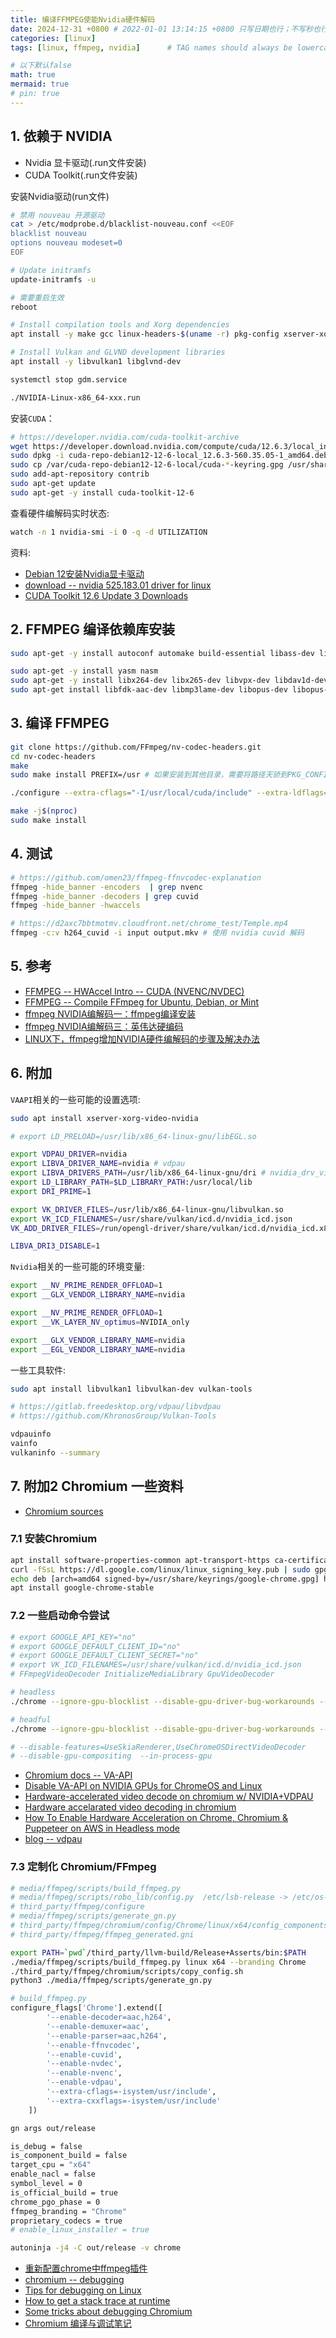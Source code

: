 ```yaml
---
title: 编译FFMPEG使能Nvidia硬件解码
date: 2024-12-31 +0800 # 2022-01-01 13:14:15 +0800 只写日期也行；不写秒也行；这样也行 2022-03-09T00:55:42+08:00
categories: [linux]
tags: [linux, ffmpeg, nvidia]      # TAG names should always be lowercase

# 以下默认false
math: true
mermaid: true
# pin: true
---
```


## 1. 依赖于 NVIDIA

* Nvidia 显卡驱动(.run文件安装)
* CUDA Toolkit(.run文件安装)

安装Nvidia驱动(run文件)

```bash
# 禁用 nouveau 开源驱动
cat > /etc/modprobe.d/blacklist-nouveau.conf <<EOF
blacklist nouveau
options nouveau modeset=0
EOF

# Update initramfs
update-initramfs -u

# 需要重启生效
reboot

# Install compilation tools and Xorg dependencies
apt install -y make gcc linux-headers-$(uname -r) pkg-config xserver-xorg xorg-dev

# Install Vulkan and GLVND development libraries
apt install -y libvulkan1 libglvnd-dev

systemctl stop gdm.service

./NVIDIA-Linux-x86_64-xxx.run
```

安装`CUDA`：

```bash
# https://developer.nvidia.com/cuda-toolkit-archive
wget https://developer.download.nvidia.com/compute/cuda/12.6.3/local_installers/cuda-repo-debian12-12-6-local_12.6.3-560.35.05-1_amd64.deb
sudo dpkg -i cuda-repo-debian12-12-6-local_12.6.3-560.35.05-1_amd64.deb
sudo cp /var/cuda-repo-debian12-12-6-local/cuda-*-keyring.gpg /usr/share/keyrings/
sudo add-apt-repository contrib
sudo apt-get update
sudo apt-get -y install cuda-toolkit-12-6
```

查看硬件编解码实时状态:

```bash
watch -n 1 nvidia-smi -i 0 -q -d UTILIZATION
```

资料:

* [Debian 12安装Nvidia显卡驱动](https://www.cnblogs.com/merrynuts/p/18187734)
* [download -- nvidia 525.183.01 driver for linux](https://www.nvidia.com/en-us/drivers/details/226764/)
* [CUDA Toolkit 12.6 Update 3 Downloads](https://developer.nvidia.com/cuda-downloads?target_os=Linux&target_arch=x86_64&Distribution=Debian&target_version=12&target_type=deb_local)

## 2. FFMPEG 编译依赖库安装

```bash
sudo apt-get -y install autoconf automake build-essential libass-dev libfreetype6-dev libsdl2-dev libtheora-dev libtool libva-dev libvdpau-dev libvorbis-dev libxcb1-dev libxcb-shm0-dev libxcb-xfixes0-dev pkg-config texinfo zlib1g-dev

sudo apt-get -y install yasm nasm
sudo apt-get -y install libx264-dev libx265-dev libvpx-dev libdav1d-dev # video
sudo apt-get install libfdk-aac-dev libmp3lame-dev libopus-dev libopus-dev # audio
```

## 3. 编译 FFMPEG

```bash
git clone https://github.com/FFmpeg/nv-codec-headers.git
cd nv-codec-headers
make
sudo make install PREFIX=/usr # 如果安装到其他目录，需要将路径天骄到PKG_CONFIG_PATH
```

```bash
./configure --extra-cflags="-I/usr/local/cuda/include" --extra-ldflags="-L/usr/local/cuda/lib64" --extra-libs=-lpthread --extra-libs=-lm --enable-shared  --enable-gpl --enable-libfdk_aac --enable-libfreetype --enable-libmp3lame --enable-libopus --enable-libvorbis --enable-libx264 --enable-libx265 --enable-nonfree --enable-cuda --enable-cuvid --enable-nvenc --enable-libnpp --enable-ffnvcodec

make -j$(nproc)
sudo make install
```

## 4. 测试

```bash
# https://github.com/omen23/ffmpeg-ffnvcodec-explanation
ffmpeg -hide_banner -encoders  | grep nvenc
ffmpeg -hide_banner -decoders | grep cuvid
ffmpeg -hide_banner -hwaccels

# https://d2axc7bbtmotmv.cloudfront.net/chrome_test/Temple.mp4
ffmpeg -c:v h264_cuvid -i input output.mkv # 使用 nvidia cuvid 解码
```

## 5. 参考

* [FFMPEG -- HWAccel Intro -- CUDA (NVENC/NVDEC)](https://trac.ffmpeg.org/wiki/HWAccelIntro#CUDANVENCNVDEC)
* [FFMPEG -- Compile FFmpeg for Ubuntu, Debian, or Mint](https://trac.ffmpeg.org/wiki/CompilationGuide/Ubuntu)
* [ffmpeg NVIDIA编解码一：ffmpeg编译安装](https://blog.csdn.net/weixin_43147845/article/details/136812735)
* [ffmpeg NVIDIA编解码三：英伟达硬编码](https://blog.csdn.net/weixin_43147845/article/details/136834858)
* [LINUX下，ffmpeg增加NVIDIA硬件编解码的步骤及解决办法](https://blog.csdn.net/quantum7/article/details/82713833)

## 6. 附加

`VAAPI`相关的一些可能的设置选项:

```bash
sudo apt install xserver-xorg-video-nvidia

# export LD_PRELOAD=/usr/lib/x86_64-linux-gnu/libEGL.so

export VDPAU_DRIVER=nvidia
export LIBVA_DRIVER_NAME=nvidia # vdpau
export LIBVA_DRIVERS_PATH=/usr/lib/x86_64-linux-gnu/dri # nvidia_drv_video.so
export LD_LIBRARY_PATH=$LD_LIBRARY_PATH:/usr/local/lib
export DRI_PRIME=1

export VK_DRIVER_FILES=/usr/lib/x86_64-linux-gnu/libvulkan.so
export VK_ICD_FILENAMES=/usr/share/vulkan/icd.d/nvidia_icd.json
VK_ADD_DRIVER_FILES=/run/opengl-driver/share/vulkan/icd.d/nvidia_icd.x86_64.json

LIBVA_DRI3_DISABLE=1
```

`Nvidia`相关的一些可能的环境变量:

```bash
export __NV_PRIME_RENDER_OFFLOAD=1 
export __GLX_VENDOR_LIBRARY_NAME=nvidia

export __NV_PRIME_RENDER_OFFLOAD=1 
export __VK_LAYER_NV_optimus=NVIDIA_only

export __GLX_VENDOR_LIBRARY_NAME=nvidia
export __EGL_VENDOR_LIBRARY_NAME=nvidia
```

一些工具软件:

```bash
sudo apt install libvulkan1 libvulkan-dev vulkan-tools

# https://gitlab.freedesktop.org/vdpau/libvdpau
# https://github.com/KhronosGroup/Vulkan-Tools

vdpauinfo
vainfo
vulkaninfo --summary 
```

## 7. 附加2 Chromium 一些资料

* [Chromium sources](https://source.chromium.org/chromium/chromium/src)

### 7.1 安装Chromium

```bash
apt install software-properties-common apt-transport-https ca-certificates curl -y
curl -fSsL https://dl.google.com/linux/linux_signing_key.pub | sudo gpg --dearmor | sudo tee /usr/share/keyrings/google-chrome.gpg >> /dev/null
echo deb [arch=amd64 signed-by=/usr/share/keyrings/google-chrome.gpg] http://dl.google.com/linux/chrome/deb/ stable main | sudo tee /etc/apt/sources.list.d/google-chrome.list
apt install google-chrome-stable
```

### 7.2 一些启动命令尝试

```bash
# export GOOGLE_API_KEY="no"
# export GOOGLE_DEFAULT_CLIENT_ID="no"
# export GOOGLE_DEFAULT_CLIENT_SECRET="no"
# export VK_ICD_FILENAMES=/usr/share/vulkan/icd.d/nvidia_icd.json
# FFmpegVideoDecoder InitializeMediaLibrary GpuVideoDecoder

# headless
./chrome --ignore-gpu-blocklist --disable-gpu-driver-bug-workarounds --enable-features=AcceleratedVideoDecodeLinuxZeroCopyGL,AcceleratedVideoDecodeLinuxGL,VaapiIgnoreDriverChecks,VaapiOnNvidiaGPUs,AcceleratedVideoEncoder,UseOzonePlatform,UseMultiPlaneFormatForHardwareVideo,PlatformHEVCDecoderSupport --ozone-platform-hint=auto --enable-gpu --enable-logging=stderr --vmodule=*/media/* --v=0 --use-gl=angle --use-angle=vulkan --headless=new --remote-debugging-address=0.0.0.0 --remote-debugging-port=9221 --allow-chrome-scheme-url 

# headful
./chrome --ignore-gpu-blocklist --disable-gpu-driver-bug-workarounds --enable-features=AcceleratedVideoDecodeLinuxZeroCopyGL,AcceleratedVideoDecodeLinuxGL,VaapiIgnoreDriverChecks,VaapiOnNvidiaGPUs,AcceleratedVideoEncoder,UseOzonePlatform,UseMultiPlaneFormatForHardwareVideo,PlatformHEVCDecoderSupport --ozone-platform-hint=auto --enable-gpu --enable-logging=stderr --vmodule=*/media/* --v=0 --use-gl=angle --use-angle=vulkan

# --disable-features=UseSkiaRenderer,UseChromeOSDirectVideoDecoder
# --disable-gpu-compositing  --in-process-gpu
```

* [Chromium docs -- VA-API](https://github.com/chromium/chromium/blob/main/docs/gpu/vaapi.md)
* [Disable VA-API on NVIDIA GPUs for ChromeOS and Linux](https://issues.chromium.org/issues/40285654)
* [Hardware-accelerated video decode on chromium w/ NVIDIA+VDPAU](https://bbs.archlinux.org/viewtopic.php?pid=1945132#p1945132)
* [Hardware accelarated video decoding in chromium](https://discussion.fedoraproject.org/t/hardware-accelarated-video-decoding-in-chromium/69907/11?replies_to_post_number=9)
* [How To Enable Hardware Acceleration on Chrome, Chromium & Puppeteer on AWS in Headless mode](https://mirzabilal.com/how-to-enable-hardware-acceleration-on-chrome-chromium-puppeteer-on-aws-in-headless-mode)
* [blog -- vdpau](https://wdv4758h.github.io/notes/blog/vdpau.html)

### 7.3 定制化 Chromium/FFmpeg

```bash
# media/ffmpeg/scripts/build_ffmpeg.py
# media/ffmpeg/scripts/robo_lib/config.py  /etc/lsb-release -> /etc/os-release
# third_party/ffmpeg/configure
# media/ffmpeg/scripts/generate_gn.py
# third_party/ffmpeg/chromium/config/Chrome/linux/x64/config_components.h
# third_party/ffmpeg/ffmpeg_generated.gni

export PATH=`pwd`/third_party/llvm-build/Release+Asserts/bin:$PATH
./media/ffmpeg/scripts/build_ffmpeg.py linux x64 --branding Chrome
./third_party/ffmpeg/chromium/scripts/copy_config.sh
python3 ./media/ffmpeg/scripts/generate_gn.py
```

```python
# build_ffmpeg.py
configure_flags['Chrome'].extend([
        '--enable-decoder=aac,h264',
        '--enable-demuxer=aac',
        '--enable-parser=aac,h264',
        '--enable-ffnvcodec',
        '--enable-cuvid',
        '--enable-nvdec',
        '--enable-nvenc',
        '--enable-vdpau',
        '--extra-cflags=-isystem/usr/include',
        '--extra-cxxflags=-isystem/usr/include'
    ])
```

```bash
gn args out/release

is_debug = false
is_component_build = false
target_cpu = "x64"
enable_nacl = false
symbol_level = 0
is_official_build = true
chrome_pgo_phase = 0
ffmpeg_branding = "Chrome" 
proprietary_codecs = true
# enable_linux_installer = true

autoninja -j4 -C out/release -v chrome
```

* [重新配置chrome中ffmpeg插件](https://blog.csdn.net/hongszh/article/details/126167387)
* [chromium -- debugging](https://chromium.googlesource.com/chromium/src/+/HEAD/docs/linux/debugging.md)
* [Tips for debugging on Linux](https://chromium.googlesource.com/chromium/src/+/0e94f26e8/docs/linux_debugging.md)
* [How to get a stack trace at runtime](https://www.chromium.org/chromium-os/developer-library/guides/debugging/stack-traces/#typography-conventions)
* [Some tricks about debugging Chromium](https://blog.lazym.io/2020/06/09/Some-tricks-about-debugging-Chromium/)
* [Chromium 编译与调试笔记](https://yplam.com/Pub/Chromium/chromium-build-debug/)